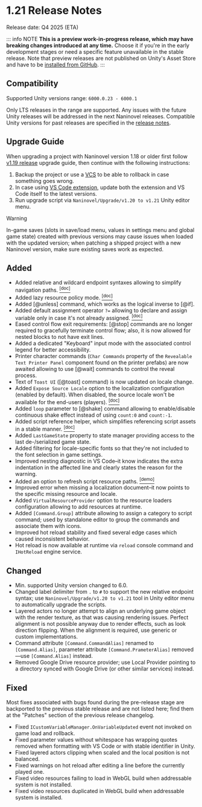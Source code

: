 ﻿# 1.21 Release Notes

Release date: Q4 2025 (ETA)

::: info NOTE
**This is a preview work-in-progress release, which may have breaking changes introduced at any time.** Choose it if you're in the early development stages or need a specific feature unavailable in the stable release. Note that preview releases are not published on Unity's Asset Store and have to be [installed from GitHub](/guide/getting-started#install-from-github).
:::

## Compatibility

Supported Unity versions range: `6000.0.23 - 6000.1`

Only LTS releases in the range are supported. Any issues with the future Unity releases will be addressed in the next Naninovel releases. Compatible Unity versions for past releases are specified in the [release notes](https://pre.naninovel.com/releases).

## Upgrade Guide

When upgrading a project with Naninovel version 1.18 or older first follow [v1.19 release](/releases/1.19) upgrade guide, then continue with the following instructions:

1. Backup the project or use a [VCS](https://en.wikipedia.org/wiki/Version_control) to be able to rollback in case something goes wrong.
2. In case using [VS Code extension](/guide/ide-extension), update both the extension and VS Code itself to the latest versions.
3. Run upgrade script via `Naninovel/Upgrade/v1.20 to v1.21` Unity editor menu.

> [!WARNING]
> In-game saves (slots in save/load menu, values in settings menu and global game state) created with previous versions may cause issues when loaded with the updated version; when patching a shipped project with a new Naninovel version, make sure existing saves work as expected.

## Added

- Added relative and wildcard endpoint syntaxes allowing to simplify navigation paths. [<sup>[doc]</sup>](/guide/naninovel-scripts#endpoint-syntax)
- Added lazy resource policy mode. [<sup>[doc]</sup>](/guide/memory-management#lazy-policy)
- Added [@unless] command, which works as the logical inverse to [@if].
- Added default assignment operator `?=` allowing to declare and assign variable only in case it's not already assigned. [<sup>[doc]</sup>](/guide/custom-variables#default-assignment)
- Eased control flow exit requirements: [@stop] commands are no longer required to gracefully terminate control flow; also, it is now allowed for nested blocks to not have exit lines.
- Added a dedicated "Keyboard" input mode with the associated control legend for better accessibility.
- Printer character commands (`Char Commands` property of the `Revealable Text Printer Panel` component found on the printer prefabs) are now awaited allowing to use [@wait] commands to control the reveal process.
- Text of `Toast UI` ([@toast] command) is now updated on locale change.
- Added `Expose Source Locale` option to the localization configuration (enabled by default). When disabled, the source locale won't be available for the end-users (players). [<sup>[doc]</sup>](/guide/localization)
- Added `loop` parameter to [@shake] command allowing to enable/disable continuous shake effect instead of using `count:0` and `count:-1`.
- Added script reference helper, which simplifies referencing script assets in a stable manner. [<sup>[doc]</sup>](/guide/integration-options#script-asset-reference)
- Added `LastGameState` property to state manager providing access to the last de-/serialized game state.
- Added filtering for locale-specific fonts so that they're not included to the font selection in game settings.
- Improved nesting diagnostic in VS Code–it know indicates the extra indentation in the affected line and clearly states the reason for the warning.
- Added an option to refresh script resource paths. [<sup>[demo]</sup>](https://i.gyazo.com/dc0a4fbd934ce621677162116f5f582e.mp4)
- Improved error when missing a localization document–it now points to the specific missing resource and locale.
- Added `VirtualResourceProvider` option to the resource loaders configuration allowing to add resources at runtime.
- Added `[Command.Group]` attribute allowing to assign a category to script command; used by standalone editor to group the commands and associate them with icons.
- Improved hot reload stability and fixed several edge cases which caused inconsistent behavior.
- Hot reload is now available at runtime via `reload` console command and `IHotReload` engine service.

## Changed

- Min. supported Unity version changed to 6.0.
- Changed label delimiter from `.` to `#` to support the new relative endpoint syntax; use `Naninovel/Upgrade/v1.20 to v1.21` tool in Unity editor menu to automatically upgrade the scripts.
- Layered actors no longer attempt to align an underlying game object with the render texture, as that was causing rendering issues. Perfect alignment is not possible anyway due to render effects, such as look direction flipping. When the alignment is required, use generic or custom implementations.
- Command attribute `[Command.CommandAlias]` renamed to `[Command.Alias]`, parameter attribute `[Command.PrameterAlias]` removed—use `[Command.Alias]` instead.
- Removed Google Drive resource provider; use Local Provider pointing to a directory synced with Google Drive (or other similar services) instead.

## Fixed

Most fixes associated with bugs found during the pre-release stage are backported to the previous stable release and are not listed here; find them at the "Patches" section of the previous release changelog.

- Fixed `ICustomVariableManager.OnVariableUpdated` event not invoked on game load and rollback.
- Fixed parameter values without whitespace has wrapping quotes removed when formatting with VS Code or with stable identifier in Unity.
- Fixed layered actors clipping when scaled and the local position is not balanced.
- Fixed warnings on hot reload after editing a line before the currently played one.
- Fixed video resources failing to load in WebGL build when addressable system is not installed.
- Fixed video resources duplicated in WebGL build when addressable system is installed.

